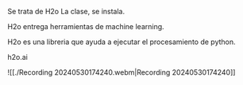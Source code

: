 Se trata de H2o La clase, se instala.

H2o entrega herramientas de machine learning.

H2o es una libreria que ayuda a ejecutar el procesamiento de python.

h2o.ai


![[./Recording 20240530174240.webm|Recording 20240530174240]]
